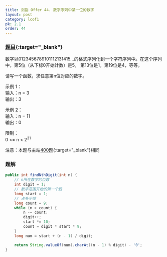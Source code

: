```yaml
---
title: 剑指 Offer 44. 数字序列中某一位的数字
layout: post
category: lcof1
pk: 2.1
order: 44
---
```


### [题目](https://leetcode-cn.com/problems/shu-zi-xu-lie-zhong-mou-yi-wei-de-shu-zi-lcof/){:target="_blank"}

数字以0123456789101112131415…的格式序列化到一个字符序列中。在这个序列中，第5位（从下标0开始计数）是5，
第13位是1，第19位是4，等等。

请写一个函数，求任意第n位对应的数字。

示例 1：  
输入：n = 3  
输出：3

示例 2：  
输入：n = 11  
输出：0

限制：  
0 <= n < 2<sup>31</sup>

注意：本题与主站[400题](https://leetcode-cn.com/problems/nth-digit/){:target="_blank"}相同

### 题解

```java
public int findNthDigit(int n) {
    // n所在数字的位数
    int digit = 1;
    // 数字范围开始的第一个数
    long start = 1;
    // 占多少位
    long count = 9;
    while (n > count) {
        n -= count;
        digit++;
        start *= 10;
        count = digit * start * 9;
    }
    long num = start + (n - 1) / digit;

    return String.valueOf(num).charAt((n - 1) % digit) - '0';
}
```